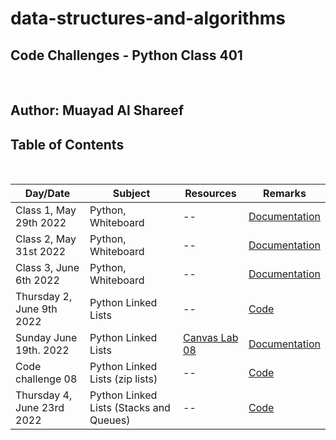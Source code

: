 # data-structures-and-algorithms

## **Code Challenges - Python Class 401**

</br>

## **Author: Muayad Al Shareef**

## Table of Contents

</br>

| Day/Date                   | Subject                                 | Resources                                                                            | Remarks            |
|----------------------------|-----------------------------------------|--------------------------------------------------------------------------------------|--------------------|
| Class 1, May 29th 2022     | Python, Whiteboard                      | --                                                                                   | [Documentation](./Documentation/reverse_array/reverse_array.md) |
| Class 2, May 31st 2022     | Python, Whiteboard                      | --                                                                                   | [Documentation](./Documentation/array_insert_shift/array_insert_shift.md) |
| Class 3, June 6th 2022     | Python, Whiteboard                      | --                                                                                   | [Documentation](./Documentation/array_binary_search/README.md) |
| Thursday 2, June 9th 2022  | Python Linked Lists                     | --                                                                                   | [Code](data_structures_py/linked_list/README.md) |
| Sunday June 19th. 2022     | Python Linked Lists                     | [Canvas Lab 08](https://canvas.instructure.com/courses/4839248/assignments/30188570) | [Documentation](Documentation/linked_list_zip.md)|
| Code challenge 08          | Python Linked Lists (zip lists)         | --                                                                                   | [Code](C:\Users\MOHAM\data-structures-and-algorithms\Documentation\linked_list_zip.md) |
| Thursday 4, June 23rd 2022 | Python Linked Lists (Stacks and Queues) | --                                                                                   | [Code](C:\Users\MOHAM\data-structures-and-algorithms\Documentation\stack_and_queue\stack_and_queue.md) |
